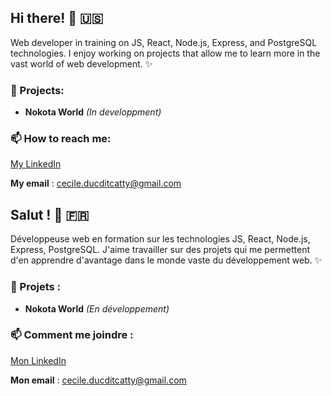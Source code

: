 ##  Hi there! 👋 🇺🇸
Web developer in training on JS, React, Node.js, Express, and PostgreSQL technologies. I enjoy working on projects that allow me to learn more in the vast world of web development. ✨

### 🎯 Projects:

- **Nokota World** *(In developpment)*
  
  

### 📫 How to reach me:

[My LinkedIn](https://www.linkedin.com/in/c%C3%A9cile-duc-dit-catty/)

**My email** : cecile.ducditcatty@gmail.com

<!--
**Cecile-Duc-Dit-Catty/Cecile-Duc-Dit-Catty** is a ✨ _special_ ✨ repository because its `README.md` (this file) appears on your GitHub profile.

Here are some ideas to get you started:

- 🔭 I’m currently working on ...
- 🌱 I’m currently learning ...
- 👯 I’m looking to collaborate on ...
- 🤔 I’m looking for help with ...
- 💬 Ask me about ...
- 📫 How to reach me: ...
- 😄 Pronouns: ...
- ⚡ Fun fact: ...
-->

##  Salut ! 👋 🇫🇷
Développeuse web en formation sur les technologies JS, React, Node.js, Express, PostgreSQL. J'aime travailler sur des projets qui me permettent d'en apprendre d'avantage dans le monde vaste du développement web. ✨

### 🎯 Projets :
- **Nokota World** *(En développement)*

### 📫 Comment me joindre :
[Mon LinkedIn](https://www.linkedin.com/in/c%C3%A9cile-duc-dit-catty/)

**Mon email** : cecile.ducditcatty@gmail.com
